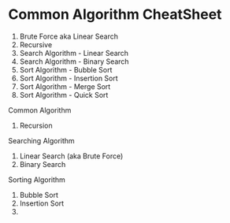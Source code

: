 # Common Algorithm CheatSheet

1. Brute Force aka Linear Search
2. Recursive
3. Search Algorithm - Linear Search
4. Search Algorithm - Binary Search
5. Sort Algorithm - Bubble Sort
6. Sort Algorithm - Insertion Sort
7. Sort Algorithm - Merge Sort
8. Sort Algorithm - Quick Sort

Common Algorithm
1. Recursion

Searching Algorithm
1. Linear Search (aka Brute Force)
2. Binary Search

Sorting Algorithm
1. Bubble Sort
2. Insertion Sort
3. 